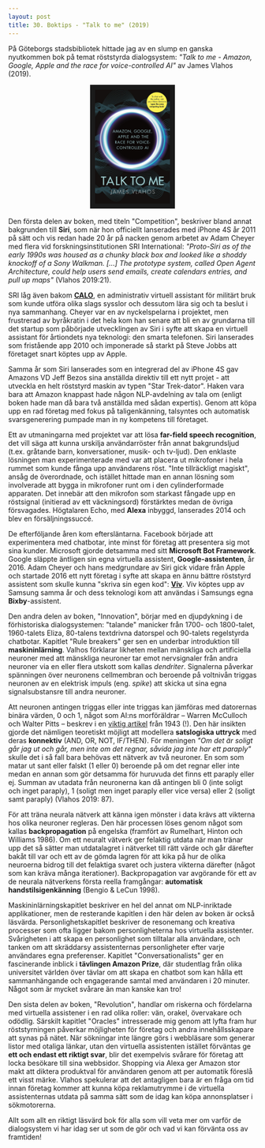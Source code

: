 ```yaml
---
layout: post
title: 30. Boktips - "Talk to me" (2019)
---
```


På Göteborgs stadsbibliotek hittade jag av en slump en ganska nyutkommen bok på temat röststyrda dialogsystem: *"Talk to me - Amazon, Google, Apple and the race for voice-controlled AI"* av James Vlahos (2019).

<p align="center">
<img src="/images/talk_to_me.jpg" alt="Talk to me av James Vlahos" width="30%" height="auto" border="10" /><br>
</p>

Den första delen av boken, med titeln "Competition", beskriver bland annat bakgrunden till **Siri**, som när hon officiellt lanserades med iPhone 4S år 2011 på sätt och vis redan hade 20 år på nacken genom arbetet av Adam Cheyer med flera vid forskningsinstitutionen SRI International: *"Proto-Siri as of the early 1990s was housed as a chunky black box and looked like a shoddy knockoff of a Sony Walkman. [...] The prototype system, called Open Agent Architecture, could help users send emails, create calendars entries, and pull up maps"* (Vlahos 2019:21). 

SRI låg även bakom [**CALO**](https://en.wikipedia.org/wiki/CALO), en administrativ virtuell assistant för militärt bruk som kunde utföra olika slags sysslor och dessutom lära sig och ta beslut i nya sammanhang. Cheyer var en av nyckelspelarna i projektet, men frustrerad av byråkratin i det hela kom han senare att bli en av grundarna till det startup som påbörjade utvecklingen av Siri i syfte att skapa en virtuell assistant för årtiondets nya teknologi: den smarta telefonen. Siri lanserades som fristående app 2010 och imponerade så starkt på Steve Jobbs att företaget snart köptes upp av Apple.  

Samma år som Siri lanserades som en integrerad del av iPhone 4S gav Amazons VD Jeff Bezos sina anställda direktiv till ett nytt projet - att utveckla en helt röststyrd maskin av typen "Star Trek-dator". Haken vara bara att Amazon knappast hade någon NLP-avdelning av tala om (enligt boken hade man då bara två anställda med sådan expertis). Genom att köpa upp en rad företag med fokus på taligenkänning, talsyntes och automatisk svarsgenerering pumpade man in ny kompetens till företaget.

Ett av utmaningarna med projektet var att lösa **far-field speech recognition**, det vill säga att kunna urskilja användarröster från annat bakgrundsljud (t.ex. gråtande barn, konversationer, musik- och tv-ljud). Den enklaste lösningen man experimenterade med var att placera ut mikrofoner i hela rummet som kunde fånga upp användarens röst. "Inte tillräckligt magiskt", ansåg de överordnade, och istället hittade man en annan lösning som involverade att bygga in mikrofoner runt om i den cylinderformade apparaten. Det innebär att den mikrofon som starkast fångade upp en röstsignal (initierad av ett väckningsord) förstärktes medan de övriga försvagades. Högtalaren Echo, med **Alexa** inbyggd, lanserades 2014 och blev en försäljningssuccé.  

De efterföljande åren kom eftersläntarna. Facebook började att experimentera med chatbotar, inte minst för företag att presentera sig mot sina kunder. Microsoft gjorde detsamma med sitt **Microsoft Bot Framework**. Google släppte äntligen sin egna virtuella assistent, **Google-assistenten**, år 2016. Adam Cheyer och hans medgrundare av Siri gick vidare från Apple och startade 2016 ett nytt företag i syfte att skapa en ännu bättre röststyrd assistent som skulle kunna "skriva sin egen kod": [**Viv**](https://en.wikipedia.org/wiki/Viv_(software)). Viv köptes upp av Samsung samma år och dess teknologi kom att användas i Samsungs egna **Bixby**-assistent.       

Den andra delen av boken, "Innovation", börjar med en djupdykning i de förhistoriska dialogsystemen: "talande" manicker från 1700- och 1800-talet, 1960-talets Eliza, 80-talens textdrivna datorspel och 90-talets regelstyrda chatbotar. Kapitlet "Rule breakers" ger sen en underbar introduktion till **maskininlärning**. Valhos förklarar likheten mellan mänskliga och artificiella neuroner med att mänskliga neuroner tar emot nervsignaler från andra neuroner via en eller flera utskott som kallas *dendriter*. Signalerna påverkar spänningen över neuronens cellmembran och beroende på voltnivån triggas neuronen av en elektrisk impuls (eng. *spike*) att skicka ut sina egna signalsubstansre till andra neuroner. 

Att neuronen antingen triggas eller inte triggas kan jämföras med datorernas binära värden, 0 och 1, något som AI:ns morföräldrar – Warren McCulloch och Walter Pitts – beskrev i en [viktig artikel](http://www.cse.chalmers.se/~coquand/AUTOMATA/mcp.pdf) från 1943 (!). Den här insikten gjorde det nämligen teoretiskt möjligt att modellera **satslogiska uttryck** med deras **konnektiv** (AND, OR, NOT, IF/THEN). För meningen *"Om det är soligt går jag ut och går, men inte om det regnar, såvida jag inte har ett paraply"* skulle det i så fall bara behövas ett nätverk av två neuroner. En som som matar ut sant eller falskt (1 eller 0) beroende på om det regnar eller inte medan en annan som gör detsamma för huruvuda det finns ett paraply eller ej. Summan av utadata från neuronerna kan då antingen bli 0 (inte soligt och inget paraply), 1 (soligt men inget paraply eller vice versa) eller 2 (soligt samt paraply) (Vlahos 2019: 87). 

För att träna neurala nätverk att känna igen mönster i data krävs att vikterna hos olika neuroner regleras. Den här processen löses genom något som kallas **backpropagation** på engelska (framfört av Rumelhart, Hinton och Williams 1986). Om ett neuralt vätverk ger felaktig utdata när man tränar upp det så sätter man utdatalagret i nätverket till rätt värde och går därefter bakåt till var och ett av de gömda lagren för att kika på hur de olika neuroerna bidrog till det felaktiga svaret och justera vikterna därefter (något som kan kräva många iterationer). Backpropagation var avgörande för ett av de neurala nätverkens första reella framgångar: **automatisk handstilsigenkänning** (Bengio & LeCun 1998).

Maskininlärningskapitlet beskriver en hel del annat om NLP-inriktade applikationer, men de resterande kapitlen i den här delen av boken är också läsvärda. Personlighetskapitlet beskriver de resonemang och kreativa processer som ofta ligger bakom personligheterna hos virtuella assistenter. Svårigheten i att skapa en personlighet som tilltalar alla användare, och tanken om att skräddarsy assistenternas personligheter efter varje användares egna preferenser. Kapitlet "Conversationalists" ger en fascinerande inblick i **tävlingen Amazon Prize**, där studentlag från olika universitet världen över tävlar om att skapa en chatbot som kan hålla ett sammanhängande och engagerande samtal med användaren i 20 minuter. Något som är mycket svårare än man kanske kan tro!

Den sista delen av boken, "Revolution", handlar om riskerna och fördelarna med virtuella assistener i en rad olika roller: vän, orakel, övervakare och odödlig. Särskilt kapitlet "Oracles" intresserade mig genom att lyfta fram hur röststyrningen påverkar möjligheten för företag och andra innehållsskapare att synas på nätet. När sökningar inte längre görs i webbläsare som generar listor med otaliga länkar, utan den virtuella assistenten istället förväntas ge **ett och endast ett riktigt svar**, blir det exempelvis svårare för företag att locka besökare till sina webbsidor. Shopping via Alexa ger Amazon stor makt att diktera produktval för användaren genom att per automatik föreslå ett visst märke. Vlahos spekulerar att det antagligen bara är en fråga om tid innan företag kommer att kunna köpa reklamutrymme i de virtuella assistenternas utdata på samma sätt som de idag kan köpa annonsplatser i sökmotorerna.

Allt som allt en riktigt läsvärd bok för alla som vill veta mer om varför de dialogsystem vi har idag ser ut som de gör och vad vi kan förvänta oss av framtiden!
